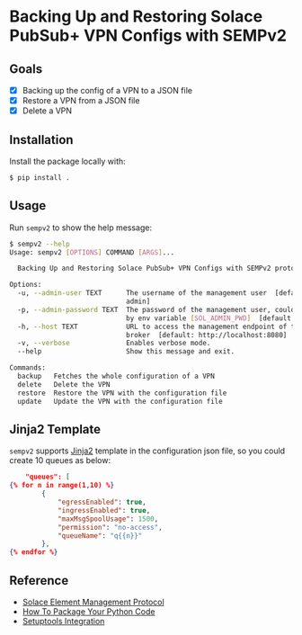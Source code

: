 # Backing Up and Restoring Solace PubSub+ VPN Configs with SEMPv2

## Goals

* [X] Backing up the config of a VPN to a JSON file
* [X] Restore a VPN from a JSON file
* [X] Delete a VPN

## Installation

Install the package locally with:

```bash
$ pip install .
```

## Usage

Run `sempv2` to show the help message:

```bash
$ sempv2 --help
Usage: sempv2 [OPTIONS] COMMAND [ARGS]...

  Backing Up and Restoring Solace PubSub+ VPN Configs with SEMPv2 protocol

Options:
  -u, --admin-user TEXT      The username of the management user  [default:
                             admin]
  -p, --admin-password TEXT  The password of the management user, could be set
                             by env variable [SOL_ADMIN_PWD]  [default: admin]
  -h, --host TEXT            URL to access the management endpoint of the
                             broker  [default: http://localhost:8080]
  -v, --verbose              Enables verbose mode.
  --help                     Show this message and exit.

Commands:
  backup   Fetches the whole configuration of a VPN
  delete   Delete the VPN
  restore  Restore the VPN with the configuration file
  update   Update the VPN with the configuration file
```

## Jinja2 Template

`sempv2` supports [Jinja2](https://jinja.palletsprojects.com) template in the configuration json file, so you could create 10 queues as below:

```json
    "queues": [
{% for n in range(1,10) %} 
        {
            "egressEnabled": true,
            "ingressEnabled": true,
            "maxMsgSpoolUsage": 1500,
            "permission": "no-access",
            "queueName": "q{{n}}"
        },
{% endfor %}
```

## Reference

* [Solace Element Management Protocol](https://docs.solace.com/API-Developer-Online-Ref-Documentation/swagger-ui/config/index.html)
* [How To Package Your Python Code](https://python-packaging.readthedocs.io/en/latest/index.html)
* [Setuptools Integration](https://click.palletsprojects.com/en/7.x/setuptools/#setuptools-integration)
